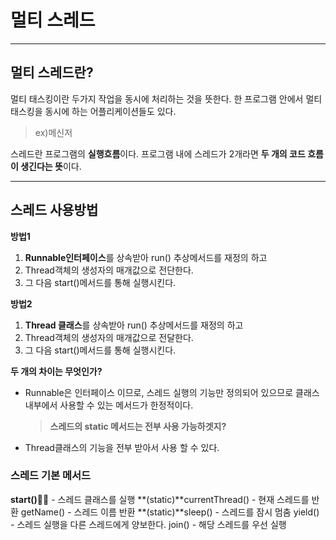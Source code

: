 # 멀티 스레드

---

## 멀티 스레드란?

멀티 태스킹이란 두가지 작업을 동시에 처리하는 것을 뜻한다.
한 프로그램 안에서 멀티 태스킹을 동시에 하는 어플리케이션들도 있다.

> ex)메신저

스레드란 프로그램의 **실행흐름**이다.
프로그램 내에 스레드가 2개라면 **두 개의 코드 흐름이 생긴다는 뜻**이다.

---

## 스레드 사용방법

**방법1**

1. **Runnable인터페이스**를 상속받아 run() 추상메서드를 재정의 하고
2. Thread객체의 생성자의 매개값으로 전단한다.
3. 그 다음 start()메서드를 통해 실행시킨다.

**방법2**

1. **Thread 클래스**를 상속받아 run() 추상메서드를 재정의 하고
2. Thread객체의 생성자의 매개값으로 전달한다.
3. 그 다음 start()메서드를 통해 실행시킨다.

**두 개의 차이는 무엇인가?**

- Runnable은 인터페이스 이므로, 스레드 실행의 기능만 정의되어 있으므로 클래스 내부에서 사용할 수 있는 메서드가 한정적이다.
  > **스레드의 static 메서드는 전부 사용 가능하겟지?**
- Thread클래스의 기능을 전부 받아서 사용 할 수 있다.

### **스레드 기본 메서드**

**start()🤔🤔** - 스레드 클래스를 실행
**(static)**currentThread() - 현재 스레드를 반환
getName() - 스레드 이름 반환
**(static)**sleep() - 스레드를 잠시 멈춤
yield() - 스레드 실행을 다른 스레드에게 양보한다.
join() - 해당 스레드를 우선 실행

